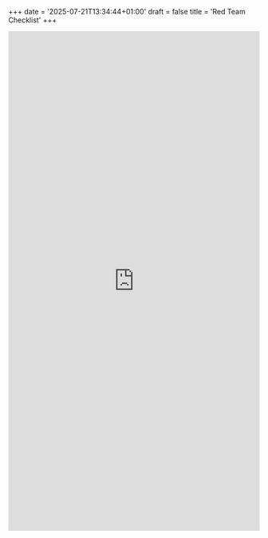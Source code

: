 +++
date = '2025-07-21T13:34:44+01:00'
draft = false
title = 'Red Team Checklist'
+++

<html>
<iframe src="https://docs.google.com/spreadsheets/d/1AH89A1clYuwlVnXMtpfBcKHP468SvwwS/edit?usp=sharing&ouid=110899656416453588800&rtpof=true&sd=true"
        width="100%" height="1000px" frameborder="0"></iframe>

</html>
